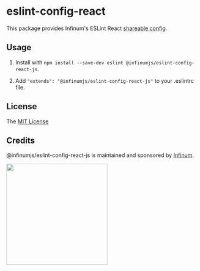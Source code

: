 # eslint-config-react

This package provides Infinum's ESLint React [shareable config](https://eslint.org/docs/developer-guide/shareable-configs.html).

## Usage

1. Install with `npm install --save-dev eslint @infinumjs/eslint-config-react-js`.

2. Add `"extends": "@infinumjs/eslint-config-react-js"` to your .eslintrc file.

## License

The [MIT License](../LICENSE)

## Credits

@infinumjs/eslint-config-react-js is maintained and sponsored by
[Infinum](https://www.infinum.com).

<img src="https://infinum.com/infinum.png" width="264">
